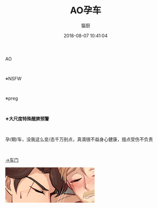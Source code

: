 ﻿---
layout: post
title: AO孕车
date: 2018-08-07 10:41:04
updated: 2019-02-02 15:17:43
comments: true
categories: [Photo]
tags: [obikin, anakin skywalker, obi-wan kenobi, AO]
author: "猫厨"
description: ""
toc: true
---

<p>AO</p> 
<p>&nbsp;<br /></p> 
<p>※NSFW</p> 
<p>&nbsp;<br /></p> 
<p>※preg</p> 
<p>&nbsp;<br /></p> 
<p><strong>※大尺度特殊醒脾预警</strong><br /></p> 
<p>&nbsp;<br /></p> 
<p>孕/期/车，没我这么变/态千万别点，真滴很不益身心健康，擅点受伤不负责</p> 
<p>&nbsp;<br /></p> 
<p><a rel="nofollow" href="https://images-wixmp-ed30a86b8c4ca887773594c2.wixmp.com/intermediary/f/d97cf4c4-1f95-4c79-9e66-10b31d5fac97/dcyosep-87f61dbb-20a8-4d7b-b935-20a4490922bb.jpg" target="_blank"  >→车门</a></p>

![](https://raw.githubusercontent.com/alicewish/meowchain247/master/img_cVZNdzJtQk9JV2ZRaC9DRTJKMnY3NUZyWWg2OFlMb2xDVDRtVjlBZnpnelpkbFFyMy9Pa2x3PT0.png)